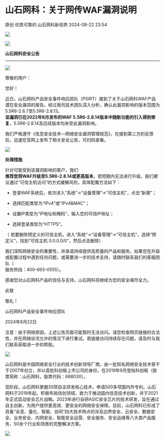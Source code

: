 #  山石网科：关于网传WAF漏洞说明   
原创 优质可靠的  山石网科新视界   2024-08-22 23:54  
  
![](https://mmbiz.qpic.cn/mmbiz_gif/NGIAw2Z6vnKvXxzN9syadS6NM2YvjAFg2NBLDqDGZVP1U0V8gHOVwgkjJ2wpWTDz4YRA2t8rlEWdxNWIhnnhpA/640?wx_fmt=gif&wxfrom=5&wx_lazy=1&tp=webp "")  
  
  
![](https://mmbiz.qpic.cn/mmbiz_png/NGIAw2Z6vnLSsTccx7j0fJVU0OOoqKA8Jb8ZACqDjPdMzgicp2SzdZ19mFnVcBO53s1uA2cSfarQkwibVUeCeH9w/640?wx_fmt=other&wxfrom=5&wx_lazy=1&wx_co=1&tp=webp "")  
  
  
**山石网科安全公告**  
  
****  
  
![](https://mmbiz.qpic.cn/mmbiz_jpg/NGIAw2Z6vnLKuKAwMiaYedpTAYugKibaTBsHzf5pDuztECgfIgOfpG5DRF31jzhosMEj23dlx186q0zgLaIZj9lA/640?wx_fmt=other&wxfrom=5&wx_lazy=1&wx_co=1&tp=webp "")  
  
  
  
尊敬的用户：  
  
您好！  
  
  
近日，山石网科产品安全事件响应团队（PSIRT）接到了关于山石网科WAF产品潜在安全漏洞的报告。经过我司技术团队深入分析，确认此漏洞影响的版本范围为5.5R6-2.6.7至5.5R6-2.8.13。  
**该漏洞已在2022年8月发布的WAF 5.5R6-2.8.14版本中随新功能的引入得到修复**，5.5R6-2.8.14及后续版本均未受此漏洞影响。  
  
  
我们严格遵守《信息安全技术—网络安全漏洞管理规范》，在接到第三方的反馈后，迅速在官网上发布了相关安全公告，可扫码查看。  
  
  
![](https://mmbiz.qpic.cn/sz_mmbiz_png/NGIAw2Z6vnL35e8Z4HYDiadicOo1GQTAgGzB1OBPdN5Q4rDBQlicb0TsI2KNuicdad5mn0UiaFWzsvsr3ts1RJrZbcQ/640?wx_fmt=png&from=appmsg "")  
  
  
**处理措施**  
  
  
针对可能受到该漏洞影响的客户，我们  
**推荐您将WAF升级至5.5R6-2.8.14或更高版本**。若短期内无法进行升级，我们建议通过“可信主机访问”的方式缓解风险，具体配置方法如下：  
  
- 登录WAF系统后，依次进入“系统”->“设备管理”->“可信主机”，点击“新建”；  
  
- 选择匹配类型为“IPv4”或“IPv4&MAC”；  
  
- 设置IP类型为“IP地址和掩码”，输入您的可信IP地址；  
  
- 选择登录类型为“HTTPS”。  
  
（ 若要删除预定义的可信主机，进入“系统”->“设备管理”->“可信主机”，选择“预定义”，找到“可信主机 0.0.0.0/0”，然后点击删除）  
  
我们深知网络安全的重要性，并承诺持续提供高质量的产品和服务。如果您在升级或配置过程中遇到任何问题，或需要进一步的技术支持，请随时联系我们的客服团队（  
服务热线：400-693-0555）。  
  
  
感谢您对山石网科产品的信任与支持，山石网科将继续为您的安全竭尽全力。  
  
  
此致  
  
敬礼！  
  
山石网科产品安全事件响应团队  
  
2024年8月22日  
  
  
注意：由于网络原因，上述公告页面可能暂时无法访问。请您检查网页链接的合法性，并在网络状况允许的情况下进行重试。若链接访问持续存在问题，请及时与我们联系获取进一步的帮助。  
  
  
  
  
![](https://mmbiz.qpic.cn/mmbiz_png/NGIAw2Z6vnLSsTccx7j0fJVU0OOoqKA8KrXv9sZf93yt4huq2kARyZSgmdnic40GayohIYiaD2FAkkAqJehJSMtQ/640?wx_fmt=other&wxfrom=5&wx_lazy=1&wx_co=1&tp=webp "")  
  
山石网科是中国网络安全行业的技术创新领导厂商，由一批知名网络安全技术骨干于2007年创立，并以首批科创板上市公司的身份，在2019年9月登陆科创板（股票简称：山石网科，股票代码：688030）。  
  
现阶段，山石网科掌握30项自主研发核心技术，申请500多项国内外专利。山石网科于2019年起，积极布局信创领域，致力于推动国内信息技术创新，并于2021年正式启动安全芯片战略。2023年进行自研ASIC安全芯片的技术研发，旨在通过自主创新，为用户提供更高效、更安全的网络安全保障。目前，山石网科已形成了具备“全息、量化、智能、协同”四大技术特点的涉及边界安全、云安全、数据安全、业务安全、内网安全、智能安全运营、安全服务、安全运维等八大类产品服务，50余个行业和场景的完整解决方案。  
  
![](https://mmbiz.qpic.cn/mmbiz_gif/NGIAw2Z6vnIunOKIgoia7NibiaoWvRJIt9LFaW6icqVSicJzZqLlIicdic3LjTrIcsWc2D1GNia3YKcWWia53a0Z64X0u0A/640?wx_fmt=gif&wxfrom=5&wx_lazy=1&tp=webp "")  
  
  

